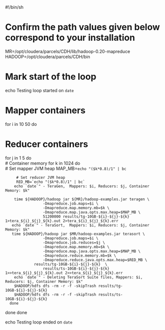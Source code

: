 #!/bin/sh
# Confirm the path values given below correspond to your installation

MR=/opt/cloudera/parcels/CDH/lib/hadoop-0.20-mapreduce
HADOOP=/opt/cloudera/parcels/CDH/bin

# Mark start of the loop
echo Testing loop started on `date`

# Mapper containers
for i in 10 50
do
   # Reducer containers
   for j in 1 5
   do                 
      # Container memory
      for k in 1024 
      do                         
         # Set mapper JVM heap 
         MAP_MB=`echo "($k*0.8)/1" | bc` 

         # Set reducer JVM heap 
         RED_MB=`echo "($k*0.8)/1" | bc`
        echo `date`" - TeraGen,  Mappers: $i, Reducers: $j, Container Memory: $k"

        time ${HADOOP}/hadoop jar ${MR}/hadoop-examples.jar teragen \
                     -Dmapreduce.job.maps=$i \
                     -Dmapreduce.map.memory.mb=$k \
                     -Dmapreduce.map.java.opts.max.heap=$MAP_MB \
                     51200000 results/tg-10GB-${i}-${j}-${k} 1>tera_${i}_${j}_${k}.out 2>tera_${i}_${j}_${k}.err                       
       echo `date`" - TeraSort,  Mappers: $i, Reducers: $j, Container Memory: $k"
       time ${HADOOP}/hadoop jar $MR/hadoop-examples.jar terasort \
                     -Dmapreduce.job.maps=$i \
                     -Dmapreduce.job.reduces=$j \
                     -Dmapreduce.map.memory.mb=$k \
                     -Dmapreduce.map.java.opts.max.heap=$MAP_MB \
                     -Dmapreduce.reduce.memory.mb=$k \
                     -Dmapreduce.reduce.java.opts.max.heap=$RED_MB \
	             results/tg-10GB-${i}-${j}-${k}  \
                     results/ts-10GB-${i}-${j}-${k} 1>>tera_${i}_${j}_${k}.out 2>>tera_${i}_${j}_${k}.err                         
        echo `date`" - Deleting TeraSort Suite files, Mappers: $i, Reducers: $j, Container Memory: $k"
        $HADOOP/hdfs dfs -rm -r -f -skipTrash results/tg-10GB-${i}-${j}-${k}                         
        $HADOOP/hdfs dfs -rm -r -f -skipTrash results/ts-10GB-${i}-${j}-${k}                 
      done
   done
done

echo Testing loop ended on `date`
